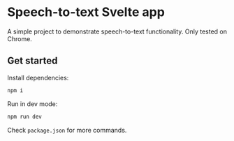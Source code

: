 # Speech-to-text Svelte app

A simple project to demonstrate speech-to-text functionality. Only tested on Chrome.

## Get started

Install dependencies:

```bash
npm i
```

Run in dev mode:

```bash
npm run dev
```

Check `package.json` for more commands.
